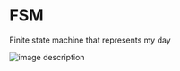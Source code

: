 # FSM
Finite state machine that represents my day

![image description]([https://i.postimg.cc/L5zbJ983/graph.png](https://postimg.cc/H8k2KC5r))
